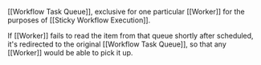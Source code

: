 [[Workflow Task Queue]], exclusive for one particular [[Worker]] for the purposes of [[Sticky Workflow Execution]]. 

If [[Worker]] fails to read the item from that queue shortly after scheduled, it's redirected to the original [[Workflow Task Queue]], so that any [[Worker]] would be able to pick it up.
